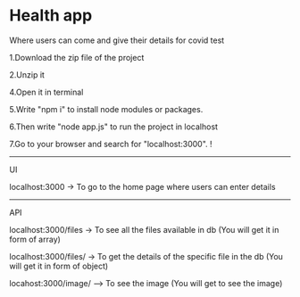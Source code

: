 # Health app
Where users can come and give their details for covid test

1.Download the zip file of the project

2.Unzip it

4.Open it in terminal

5.Write "npm i" to install node modules or packages.

6.Then write "node app.js" to run the project in localhost

7.Go to your browser and search for "localhost:3000". !


------
UI

localhost:3000
-> To go to the home page where users can enter details

------
API

localhost:3000/files
-> To see all the files available in db (You will get it in form of array)

localhost:3000/files/<filename>
-> To get the details of the specific file in the db (You will get it in form of object)
  
locahost:3000/image/<filename>
--> To see the image (You will get to see the image)
